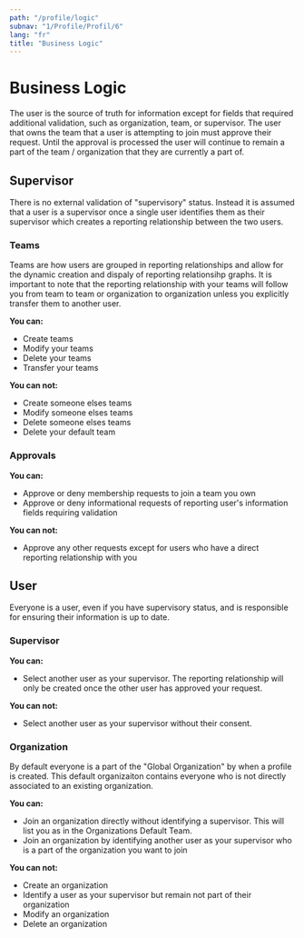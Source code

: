 ```yaml
---
path: "/profile/logic"
subnav: "1/Profile/Profil/6"
lang: "fr"
title: "Business Logic"
---
```


<helmet>
<title> Profile - Business Logic</title>
</helmet>

# Business Logic

The user is the source of truth for information except for fields that required additional validation, such as organization, team, or supervisor.  The user that owns the team that a user is attempting to join must approve their request.  Until the approval is processed the user will continue to remain a part of the team / organization that they are currently a part of.

## Supervisor

There is no external validation of "supervisory" status.  Instead it is assumed that a user is a supervisor once a single user identifies them as their supervisor which creates a reporting relationship between the two users.

### Teams

Teams are how users are grouped in reporting relationships and allow for the dynamic creation and dispaly of reporting relationsihp graphs.
It is important to note that the reporting relationship with your teams will follow you from team to team or organization to organization unless you explicitly transfer them to another user.

**You can:**
* Create teams
* Modify your teams
* Delete your teams
* Transfer your teams

**You can not:**
* Create someone elses teams
* Modify someone elses teams
* Delete someone elses teams
* Delete your default team

### Approvals

**You can:**
* Approve or deny membership requests to join a team you own
* Approve or deny informational requests of reporting user's information fields requiring validation

**You can not:**
* Approve any other requests except for users who have a direct reporting relationship with you

## User

Everyone is a user, even if you have supervisory status, and is responsible for ensuring their information is up to date.

### Supervisor

**You can:**
* Select another user as your supervisor.  The reporting relationship will only be created once the other user has approved your request.

**You can not:**
* Select another user as your supervisor without their consent.

### Organization

By default everyone is a part of the "Global Organization" by when a profile is created.  This default organizaiton contains everyone who is not directly associated to an existing organization.

**You can:**
* Join an organization directly without identifying a supervisor.  This will list you as in the Organizations Default Team.
* Join an organization by identifying another user as your supervisor who is a part of the organization you want to join

**You can not:**
* Create an organization
* Identify a user as your supervisor but remain not part of their organization
* Modify an organization
* Delete an organization





